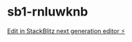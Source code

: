 # sb1-rnluwknb

[Edit in StackBlitz next generation editor ⚡️](https://stackblitz.com/~/github.com/seedk76/sb1-rnluwknb)
